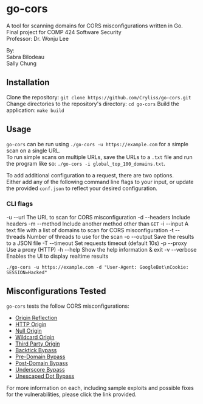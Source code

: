 # go-cors
A tool for scanning domains for CORS misconfigurations written in Go.  
Final project for COMP 424 Software Security  
Professor: Dr. Wonju Lee

By:  
Sabra Bilodeau  
Sally Chung  

## Installation
Clone the repository: `git clone https://github.com/Cryliss/go-cors.git`
Change directories to the repository's directory: `cd go-cors`
Build the application: `make build`

## Usage
`go-cors` can be run using `./go-cors -u https://example.com` for a simple scan on a single URL.  
To run simple scans on multiple URLs, save the URLs to a `.txt` file and run the program like so: `./go-cors -i global_top_100_domains.txt`.  

To add additional configuration to a request, there are two options.  
Either add any of the following command line flags to your input, or update the provided `conf.json` to reflect your desired configuration.   

### CLI flags
-u --url        The URL to scan for CORS misconfiguration
-d --headers    Include headers
-m --method     Include another method other than `GET`
-i --input      A text file with a list of domains to scan for CORS misconfiguration
-t --threads    Number of threads to use for the scan
-o --output     Save the results to a JSON file
-T --timeout    Set requests timeout (default 10s)
-p --proxy      Use a proxy (HTTP)
-h --help       Show the help information & exit
-v --verbose    Enables the UI to display realtime results

`./go-cors -u https://example.com -d "User-Agent: GoogleBot\nCookie: SESSION=Hacked"`

## Misconfigurations Tested
`go-cors` tests the follow CORS misconfigurations:  

- [Origin Reflection]()
- [HTTP Origin]()
- [Null Origin]()
- [Wildcard Origin]()
- [Third Party Origin]()
- [Backtick Bypass]()
- [Pre-Domain Bypass]()
- [Post-Domain Bypass]()
- [Underscore Bypass]()
- [Unescaped Dot Bypass]()

For more information on each, including sample exploits and possible fixes for the vulnerabilities, please click the link provided.
